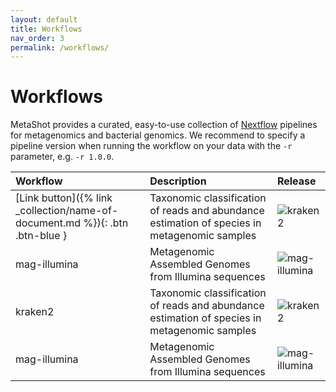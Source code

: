 ```yaml
---
layout: default
title: Workflows
nav_order: 3
permalink: /workflows/
---
```


# Workflows

MetaShot provides a curated, easy-to-use collection of [Nextflow](nextflow.io)
pipelines for metagenomics and bacterial genomics. We recommend to specify a
pipeline version when running the workflow on your data with the `-r` parameter,
e.g. `-r 1.0.0`.


| Workflow              | Description                                                                                   | Release                                                                                                        |
|:----------------------|:----------------------------------------------------------------------------------------------|:---------------------------------------------------------------------------------------------------------------|
| [Link button]({% link _collection/name-of-document.md %}){: .btn .btn-blue }               | Taxonomic classification of reads and abundance estimation of species in metagenomic samples  | ![kraken2][kraken2_release]                               |
| mag-illumina          | Metagenomic Assembled Genomes from Illumina sequences                                         | ![mag-illumina](https://img.shields.io/github/v/release/metashot/mag-illumina?sort=semver)                     |
| kraken2               | Taxonomic classification of reads and abundance estimation of species in metagenomic samples  | ![kraken2](https://img.shields.io/github/v/release/metashot/kraken2?sort=semver)                               |
| mag-illumina          | Metagenomic Assembled Genomes from Illumina sequences                                         | ![mag-illumina](https://img.shields.io/github/v/release/metashot/mag-illumina?sort=semver)                     |





[kraken2_release]: https://img.shields.io/github/v/release/metashot/kraken2?sort=semver "kraken2 release"
[mag-illumina_release]: https://img.shields.io/github/v/release/metashot/mag-illumina?sort=semver "mag-illumina release"
[prok-quality_release]: https://img.shields.io/github/v/release/metashot/prok-quality?sort=semver "prok-quality release"
[prok-classify_release]: https://img.shields.io/github/v/release/metashot/prok-classify?sort=semver "prok-classify release"
[prok-annotate_release]: https://img.shields.io/github/v/release/metashot/prok-annotate?sort=semver "prok-annotate release"
[prok-snp_release]: https://img.shields.io/github/v/release/metashot/prok-snp?sort=semver "prok-snp release"
